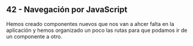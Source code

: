 ## 42 - Navegación por JavaScript
Hemos creado componentes nuevos que nos van a ahcer falta en la aplicación y hemos organizado un poco las rutas para que podamos ir de un componente a otro.
